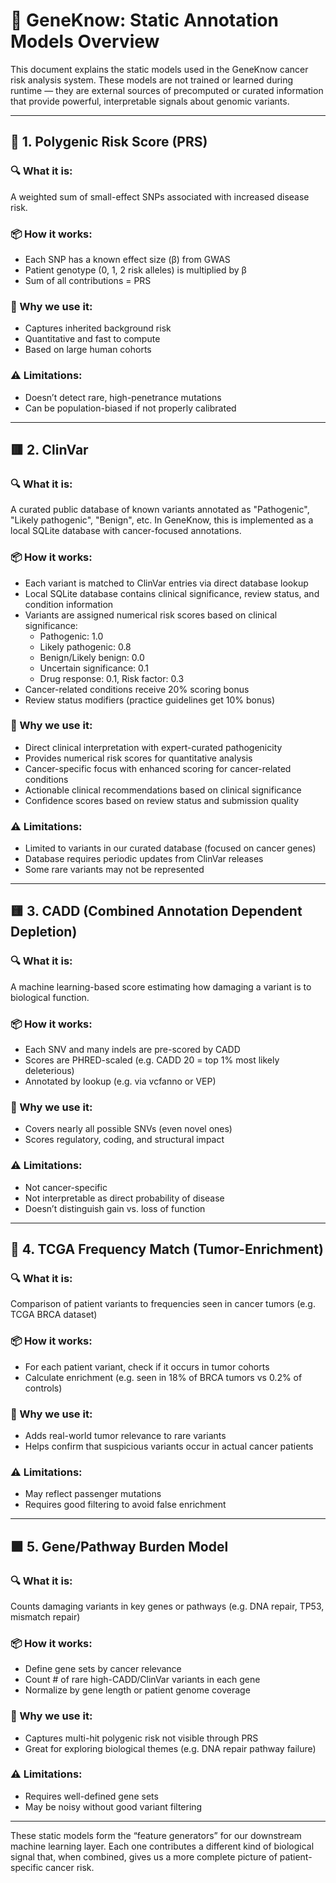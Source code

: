 # 📘 GeneKnow: Static Annotation Models Overview

This document explains the static models used in the GeneKnow cancer risk analysis system. These models are not trained or learned during runtime — they are external sources of precomputed or curated information that provide powerful, interpretable signals about genomic variants.

---

## 🧬 1. Polygenic Risk Score (PRS)

### 🔍 What it is:

A weighted sum of small-effect SNPs associated with increased disease risk.

### 📦 How it works:

* Each SNP has a known effect size (β) from GWAS
* Patient genotype (0, 1, 2 risk alleles) is multiplied by β
* Sum of all contributions = PRS

### 🧠 Why we use it:

* Captures inherited background risk
* Quantitative and fast to compute
* Based on large human cohorts

### ⚠️ Limitations:

* Doesn’t detect rare, high-penetrance mutations
* Can be population-biased if not properly calibrated

---

## 🟥 2. ClinVar

### 🔍 What it is:

A curated public database of known variants annotated as "Pathogenic", "Likely pathogenic", "Benign", etc. In GeneKnow, this is implemented as a local SQLite database with cancer-focused annotations.

### 📦 How it works:

* Each variant is matched to ClinVar entries via direct database lookup
* Local SQLite database contains clinical significance, review status, and condition information
* Variants are assigned numerical risk scores based on clinical significance:
  * Pathogenic: 1.0
  * Likely pathogenic: 0.8
  * Benign/Likely benign: 0.0
  * Uncertain significance: 0.1
  * Drug response: 0.1, Risk factor: 0.3
* Cancer-related conditions receive 20% scoring bonus
* Review status modifiers (practice guidelines get 10% bonus)

### 🧠 Why we use it:

* Direct clinical interpretation with expert-curated pathogenicity
* Provides numerical risk scores for quantitative analysis
* Cancer-specific focus with enhanced scoring for cancer-related conditions
* Actionable clinical recommendations based on clinical significance
* Confidence scores based on review status and submission quality

### ⚠️ Limitations:

* Limited to variants in our curated database (focused on cancer genes)
* Database requires periodic updates from ClinVar releases
* Some rare variants may not be represented

---

## 🟨 3. CADD (Combined Annotation Dependent Depletion)

### 🔍 What it is:

A machine learning-based score estimating how damaging a variant is to biological function.

### 📦 How it works:

* Each SNV and many indels are pre-scored by CADD
* Scores are PHRED-scaled (e.g. CADD 20 = top 1% most likely deleterious)
* Annotated by lookup (e.g. via vcfanno or VEP)

### 🧠 Why we use it:

* Covers nearly all possible SNVs (even novel ones)
* Scores regulatory, coding, and structural impact

### ⚠️ Limitations:

* Not cancer-specific
* Not interpretable as direct probability of disease
* Doesn’t distinguish gain vs. loss of function

---

## 🧬 4. TCGA Frequency Match (Tumor-Enrichment)

### 🔍 What it is:

Comparison of patient variants to frequencies seen in cancer tumors (e.g. TCGA BRCA dataset)

### 📦 How it works:

* For each patient variant, check if it occurs in tumor cohorts
* Calculate enrichment (e.g. seen in 18% of BRCA tumors vs 0.2% of controls)

### 🧠 Why we use it:

* Adds real-world tumor relevance to rare variants
* Helps confirm that suspicious variants occur in actual cancer patients

### ⚠️ Limitations:

* May reflect passenger mutations
* Requires good filtering to avoid false enrichment

---

## 🟪 5. Gene/Pathway Burden Model

### 🔍 What it is:

Counts damaging variants in key genes or pathways (e.g. DNA repair, TP53, mismatch repair)

### 📦 How it works:

* Define gene sets by cancer relevance
* Count # of rare high-CADD/ClinVar variants in each gene
* Normalize by gene length or patient genome coverage

### 🧠 Why we use it:

* Captures multi-hit polygenic risk not visible through PRS
* Great for exploring biological themes (e.g. DNA repair pathway failure)

### ⚠️ Limitations:

* Requires well-defined gene sets
* May be noisy without good variant filtering

---

These static models form the “feature generators” for our downstream machine learning layer. Each one contributes a different kind of biological signal that, when combined, gives us a more complete picture of patient-specific cancer risk.
